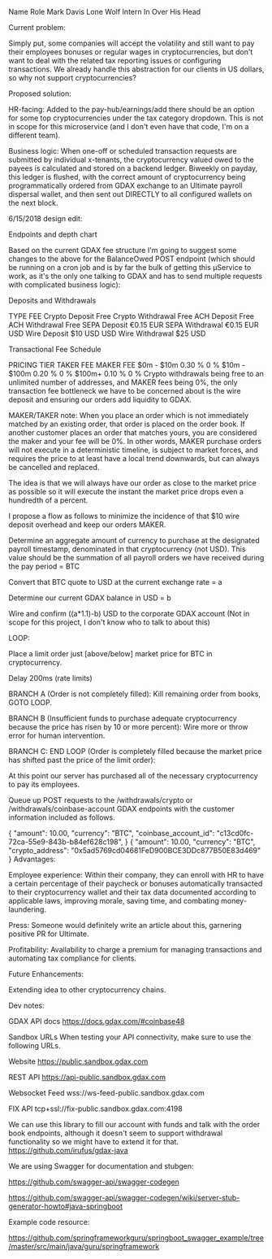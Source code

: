 
Name	Role
Mark Davis	Lone Wolf Intern In Over His Head


Current problem:

Simply put, some companies will accept the volatility and still want to pay their employees bonuses or regular wages in cryptocurrencies, but don't want to deal with the related tax reporting issues or configuring transactions. We already handle this abstraction for our clients in US dollars, so why not support cryptocurrencies?

Proposed solution:

HR-facing: Added to the pay-hub/earnings/add there should be an option for some top cryptocurrencies under the tax category dropdown. This is not in scope for this microservice (and I don't even have that code, I'm on a different team).

Business logic: When one-off or scheduled transaction requests are submitted by individual x-tenants, the cryptocurrency valued owed to the payees is calculated and stored on a backend ledger. Biweekly on payday, this ledger is flushed, with the correct amount of cryptocurrency being programmatically ordered from GDAX exchange to an Ultimate payroll dispersal wallet, and then sent out DIRECTLY to all configured wallets on the next block.

6/15/2018 design edit:

Endpoints and depth chart

Based on the current GDAX fee structure I'm going to suggest some changes to the above for the BalanceOwed POST endpoint (which should be running on a cron job and is by far the bulk of getting this µService to work, as it's the only one talking to GDAX and has to send multiple requests with complicated business logic):

Deposits and Withdrawals


TYPE	FEE
Crypto Deposit	Free
Crypto Withdrawal	Free
ACH Deposit	Free
ACH Withdrawal	Free
SEPA Deposit	€0.15 EUR
SEPA Withdrawal	€0.15 EUR
USD Wire Deposit	$10 USD
USD Wire Withdrawal	$25 USD


Transactional Fee Schedule

PRICING TIER	TAKER FEE	MAKER FEE
$0m - $10m	0.30 %	0 %
$10m - $100m	0.20 %	0 %
$100m+	0.10 %	0 %
Crypto withdrawals being free to an unlimited number of addresses, and MAKER fees being 0%, the only transaction fee bottleneck we have to be concerned about is the wire deposit and ensuring our orders add liquidity to GDAX.

MAKER/TAKER note: When you place an order which is not immediately matched by an existing order, that order is placed on the order book. If another customer places an order that matches yours, you are considered the maker and your fee will be 0%. In other words, MAKER purchase orders will not execute in a deterministic timeline, is subject to market forces, and requires the price to at least have a local trend downwards, but can always be cancelled and replaced.

The idea is that we will always have our order as close to the market price as possible so it will execute the instant the market price drops even a hundredth of a percent.

I propose a flow as follows to minimize the incidence of that $10 wire deposit overhead and keep our orders MAKER.

Determine an aggregate amount of currency to purchase at the designated payroll timestamp, denominated in that cryptocurrency (not USD). This value should be the summation of all payroll orders we have received during the pay period = BTC

Convert that BTC quote to USD at the current exchange rate = a

Determine our current GDAX balance in USD = b

Wire and confirm ((a*1.1)-b) USD to the corporate GDAX account (Not in scope for this project, I don't know who to talk to about this)

LOOP:

Place a limit order just [above/below] market price for BTC in cryptocurrency.

Delay 200ms (rate limits)

BRANCH A (Order is not completely filled): Kill remaining order from books, GOTO LOOP.

BRANCH B (Insufficient funds to purchase adequate cryptocurrency because the price has risen by 10 or more percent): Wire more or throw error for human intervention.

BRANCH C: END LOOP (Order is completely filled because the market price has shifted past the price of the limit order):

At this point our server has purchased all of the necessary cryptocurrency to pay its employees.

Queue up POST requests to the /withdrawals/crypto or /withdrawals/coinbase-account GDAX endpoints with the customer information included as follows.



{
    "amount": 10.00,
    "currency": "BTC",
    "coinbase_account_id": "c13cd0fc-72ca-55e9-843b-b84ef628c198",
}
{
    "amount": 10.00,
    "currency": "BTC",
    "crypto_address": "0x5ad5769cd04681FeD900BCE3DDc877B50E83d469"
}
Advantages:

Employee experience: Within their company, they can enroll with HR to have a certain percentage of their paycheck or bonuses automatically transacted to their cryptocurrency wallet and their tax data documented according to applicable laws, improving morale, saving time, and combating money-laundering.

Press: Someone would definitely write an article about this, garnering positive PR for Ultimate.

Profitability: Availability to charge a premium for managing transactions and automating tax compliance for clients.

Future Enhancements:

Extending idea to other cryptocurrency chains.



Dev notes:

GDAX API docs
https://docs.gdax.com/#coinbase48

Sandbox URLs
When testing your API connectivity, make sure to use the following URLs.

Website
https://public.sandbox.gdax.com

REST API
https://api-public.sandbox.gdax.com

Websocket Feed
wss://ws-feed-public.sandbox.gdax.com

FIX API
tcp+ssl://fix-public.sandbox.gdax.com:4198

We can use this library to fill our account with funds and talk with the order book endpoints, although it doesn't seem to support withdrawal functionality so we might have to extend it for that. https://github.com/irufus/gdax-java

We are using Swagger for documentation and stubgen:

https://github.com/swagger-api/swagger-codegen

https://github.com/swagger-api/swagger-codegen/wiki/server-stub-generator-howto#java-springboot



Example code resource:

https://github.com/springframeworkguru/springboot_swagger_example/tree/master/src/main/java/guru/springframework